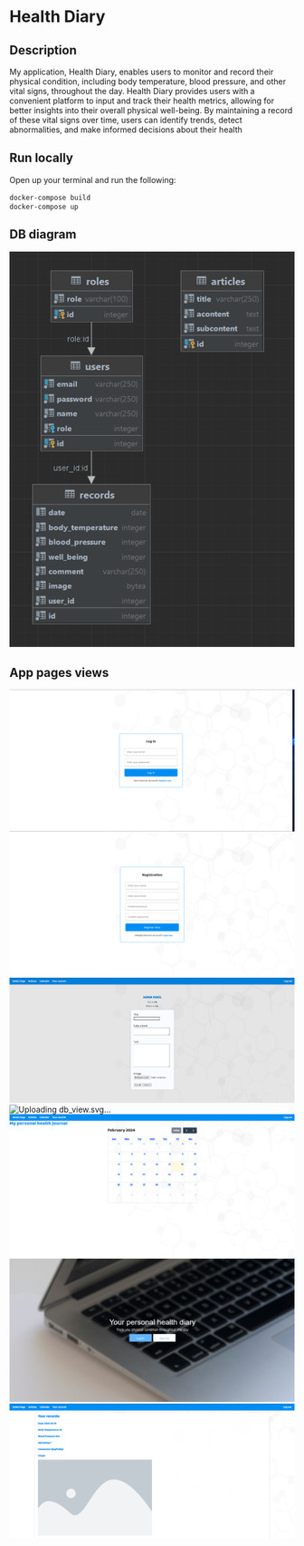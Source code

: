 # Health Diary

## Description
My application, Health Diary, enables users to monitor and record their physical condition, including body temperature, blood pressure, and other vital signs, throughout the day. Health Diary provides users with a convenient platform to input and track their health metrics, allowing for better insights into their overall physical well-being. By maintaining a record of these vital signs over time, users can identify trends, detect abnormalities, and make informed decisions about their health

## Run locally
Open up your terminal and run the following:
```
docker-compose build
docker-compose up
```
## DB diagram
![Uploading db_view.svg…](public/img/svg/db_view.png)


## App pages views
![Uploading db_view.svg…](public/img/svg/login.png)
![Uploading db_view.svg…](public/img/svg/registration.png)
![Uploading db_view.svg…](public/img/svg/admin_panel.png)
![Uploading db_view.svg…](public/img/svg/articles.png)
![Uploading db_view.svg…](public/img/svg/calendar.png)
![Uploading db_view.svg…](public/img/svg/landing.png)
![Uploading db_view.svg…](public/img/svg/records.png)
